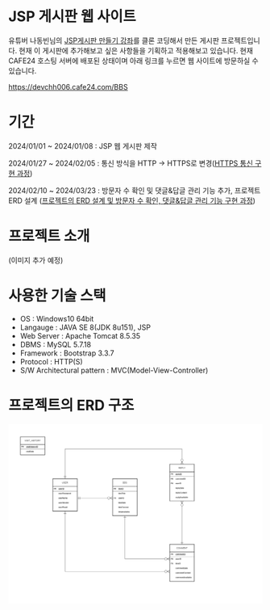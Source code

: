 # JSP 게시판 웹 사이트
유튜버 나동빈님의 [JSP게시판 만들기 강좌](https://www.youtube.com/playlist?list=PLRx0vPvlEmdAZv_okJzox5wj2gG_fNh_6)를 클론 코딩해서 만든 게시판 프로젝트입니다. 현재 이 게시판에 추가해보고 싶은 사항들을 기획하고 적용해보고 있습니다. 현재 CAFE24 호스팅 서버에 배포된 상태이며 아래 링크를 누르면 웹 사이트에 방문하실 수 있습니다.

<https://devchh006.cafe24.com/BBS>
#

# 기간
2024/01/01 ~ 2024/01/08 : JSP 웹 게시판 제작

2024/01/27 ~ 2024/02/05 :  통신 방식을 HTTP -> HTTPS로 변경([HTTPS 통신 구현 과정](https://itknowledgewarehouse.tistory.com/213))

2024/02/10 ~ 2024/03/23 : 방문자 수 확인 및 댓글&답글 관리 기능 추가, 프로젝트 ERD 설계 ([프로젝트의 ERD 설계 및 방문자 수 확인, 댓글&답글 관리 기능 구현 과정](https://itknowledgewarehouse.tistory.com/210))
#

# 프로젝트 소개
(이미지 추가 예정)
#

# 사용한 기술 스택
+ OS : Windows10 64bit
+ Langauge : JAVA SE 8(JDK 8u151), JSP
+ Web Server : Apache Tomcat 8.5.35
+ DBMS : MySQL 5.7.18
+ Framework : Bootstrap 3.3.7
+ Protocol : HTTP(S)
+ S/W Architectural pattern : MVC(Model-View-Controller)
#

# 프로젝트의 ERD 구조
![프로젝트 ERD](./JSP_Web_BBS_ERD.png)
#


